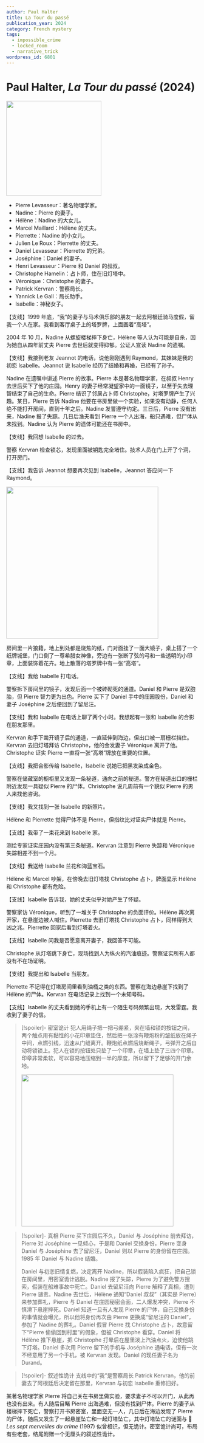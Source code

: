 ```yaml
---
author: Paul Halter
title: La Tour du passé
publication_year: 2024
category: French mystery
tags:
  - impossible_crime
  - locked_room
  - narrative_trick
wordpress_id: 6801
---
```


# Paul Halter, <i>La Tour du passé</i> (2024)

<img src=images/2024_cover.jpg width=250/>

* Pierre Levasseur：著名物理学家。
* Nadine：Pierre 的妻子。
* Hélène：Nadine 的大女儿。
* Marcel Maillard：Hélène 的丈夫。
* Pierrette：Nadine 的小女儿。
* Julien Le Roux：Pierrette 的丈夫。
* Daniel Levasseur：Pierrette 的兄弟。
* Joséphine：Daniel 的妻子。
* Henri Levasseur：Pierre 和 Daniel 的叔叔。
* Christophe Hamelin：占卜师，住在旧灯塔中。
* Véronique：Christophe 的妻子。
* Patrick Kervran：警察局长。
* Yannick Le Gall：局长助手。
* Isabelle：神秘女子。

【支线】1999 年底，“我”的妻子与马术俱乐部的朋友一起去阿根廷骑马度假，留我一个人在家。我看到客厅桌子上的塔罗牌，上面画着“高塔”。

2004 年 10 月，Nadine 从螺旋楼梯摔下身亡，Hélène 等人认为可能是自杀，因为她自从四年前丈夫 Pierre 去世后就变得抑郁。公证人宣读 Nadine 的遗嘱。

【支线】我接到老友 Jeannot 的电话，说他刚刚遇到 Raymond，其妹妹是我的初恋 Isabelle。Jeannot 说 Isabelle 经历了结婚和再婚，已经有了孙子。

Nadine 在遗嘱中讲述 Pierre 的故事。Pierre 本是著名物理学家，在叔叔 Henry 去世后买下了他的庄园。Henry 的妻子经常凝望家中的一面镜子，以至于失去理智结束了自己的生命。Pierre 结识了邻居占卜师 Christophe，对塔罗牌产生了兴趣。某日，Pierre 告诉 Nadine 他要在书房里做一个实验，如果没有动静，任何人绝不能打开房间，直到十年之后。Nadine 发誓遵守约定。三日后，Pierre 没有出来，Nadine 报了失踪。几日后渔夫看到 Pierre 一个人出海，船只遇难，但尸体从未找到。Nadine 认为 Pierre 的遗体可能还在书房中。

【支线】我回想 Isabelle 的过去。

警察 Kervran 检查锁芯，发现里面被钥匙完全堵住。技术人员在门上开了个洞，打开房门。

【支线】我告诉 Jeannot 想要再次见到 Isabelle，Jeannot 答应问一下 Raymond。

<img src=images/2024_room.jpg width=400/>

房间里一片狼籍，地上到处都是烧焦的纸，门对面挂了一面大镜子，桌上搭了一个纸牌城堡，门口倒了一尊希腊女神像，旁边有一张断了弦的弓和一些透明的小印章，上面装饰着花卉。地上散落的塔罗牌中有一张“高塔”。

【支线】我给 Isabelle 打电话。

警察拆下房间里的镜子，发现后面一个被砖砌死的通道。Daniel 和 Pierre 是双胞胎，但 Pierre 智力更为出色。Pierre 买下了 Daniel 手中的庄园股份，Daniel 和妻子 Joséphine 之后便回到了留尼汪。

【支线】我和 Isabelle 在电话上聊了两个小时。我想起有一张和 Isabelle 的合影在朋友那里。

Kervran 和手下凿开镜子后的通道，一直延伸到海边，但出口被一扇栅栏挡住。Kervran 去旧灯塔拜访 Christophe，他的金发妻子 Véronique 离开了他。Christophe 证实 Pierre 一直将一张“高塔”牌放在重要的位置。

【支线】我把合影传给 Isabelle，Isabelle 说她已把黑发染成金色。

警察在储藏室的橱柜里又发现一条秘道，通向之前的秘道。警方在秘道出口的栅栏附近发现一具疑似 Pierre 的尸体。Christophe 说几周前有一个貌似 Pierre 的男人来找他咨询。

【支线】我又找到一张 Isabelle 的新照片。

Hélène 和 Pierrette 觉得尸体不是 Pierre，但指纹比对证实尸体就是 Pierre。

【支线】我带了一束花来到 Isabelle 家。

测绘专家证实庄园内没有第三条秘道。Kervran 注意到 Pierre 失踪和 Véronique 失踪相差不到一个月。

【支线】我送给 Isabelle 兰花和海蓝宝石。

Hélène 和 Marcel 吵架，在傍晚去旧灯塔找 Christophe 占卜，牌面显示 Hélène 和 Christophe 都有危险。

【支线】Isabelle 告诉我，她的丈夫似乎对她产生了怀疑。

警察家访 Véronique，听到了一堆关于 Christophe 的负面评价。Hélène 再次离开家，在悬崖边被人喊住。Pierrette 去旧灯塔找 Christophe 占卜，同样得到大凶之兆。Pierrette 回家后看到灯塔着火。

【支线】Isabelle 问我是否愿意离开妻子，我回答不可能。

Christophe 从灯塔跳下身亡，现场找到人为纵火的汽油痕迹。警察证实所有人都没有不在场证明。

【支线】我提出和 Isabelle 当朋友。

Pierrette 不记得在灯塔房间里看到油桶之类的东西。警察在海边悬崖下找到了 Hélène 的尸体。Kervran 在电话记录上找到一个未知号码。

【支线】Isabelle 的丈夫看到她的手机上有一个陌生号码频繁出现，大发雷霆。我收到了妻子的信。

> [!spoiler]- 密室诡计
> 犯人用绳子把一把弓绷紧，夹在墙和锁的按钮之间，两个触点用有黏性的小花印章垫住，然后把一张涂有鞭炮粉的皱纸放在绳子中间，点燃引线，迅速从门缝离开。鞭炮纸点燃后烧断绳子，弓弹开之后自动将锁锁上。犯人在锁的按钮处只垫了一个印章，在墙上垫了三四个印章。印章非常柔软，可以容易地压缩到一半的厚度，所以留下了足够的开门余地。
> 
> <img src=images/2024_trick.jpg width=400/>

> [!spoiler]- 真相
> Pierre 买下庄园后不久，Daniel 与 Joséphine 前去拜访，Pierre 对 Joséphine 一见倾心，于是和 Daniel 交换身份，Pierre 变身 Daniel 与 Joséphine 去了留尼汪，Daniel 则以 Pierre 的身份留在庄园。1985 年 Daniel 与 Nadine 结婚。
> 
> Daniel 与初恋旧情复燃，决定离开 Nadine，所以假装陷入疯狂，把自己锁在房间里，用密室诡计逃脱。Nadine 报了失踪，Pierre 为了避免警方搜索，假装在船难事故中死亡。Daniel 去留尼汪向 Pierre 解释了真相，遭到 Pierre 谴责。Nadine 去世后，Hélène 通知“Daniel 叔叔”（其实是 Pierre）来参加葬礼，Pierre 与 Daniel 在庄园秘密会面，二人爆发冲突，Pierre 不慎滑下悬崖摔死。Daniel 知道一旦有人发现 Pierre 的尸体，自己交换身份的事情就会曝光，所以他将身份再次由 Pierre 更换成“留尼汪的 Daniel”，参加了 Nadine 的葬礼。Daniel 假冒 Pierre 找 Christophe 占卜，故意留下“Pierre 偷偷回到村里”的假象，但被 Christophe 看穿。Daniel 将 Hélène 推下悬崖，把 Christophe 打晕后在屋里泼上汽油点火，迫使他跳下灯塔。Daniel 多次用 Pierre 留下的手机与 Joséphine 通电话，但有一次不经意用了另一个手机，被 Kervran 发现。Daniel 的现任妻子名为 Durand。

> [!spoiler]- 叙述性诡计
> 支线中的“我”是警察局长 Patrick Kervran，他的前妻去了阿根廷后决定留在那里，Kervran 与初恋 Isabelle 重修旧好。

某著名物理学家 Pierre 将自己关在书房里做实验，要求妻子不可以开门，从此再也没有出来。有人随后目睹 Pierre 出海遇难，但没有找到尸体。Pierre 的妻子从楼梯摔下死亡，警察打开书房密室，里面空无一人，几日后在海边发现了 Pierre 的尸体，随后又发生了一起悬崖坠亡和一起灯塔坠亡，其中灯塔坠亡的谜面与 📖 <i>Les sept merveilles du crime</i> (1997) 似曾相识，但无诡计。密室诡计尚可，布局有些老套，结尾附赠一个无厘头的叙述性诡计。